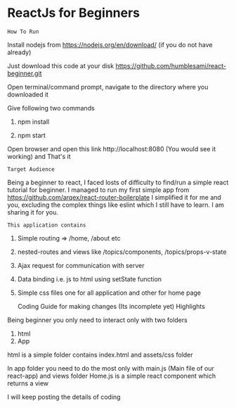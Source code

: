 # ReactJs for Beginners

	How To Run

Install nodejs from https://nodejs.org/en/download/ (if you do not have already)

Just download this code at your disk https://github.com/humblesami/react-beginner.git

Open terminal/command prompt, navigate to the directory where you downloaded it

Give following two commands

1. npm install

2. npm start

Open browser and open this link http://localhost:8080 (You would see it working) and That's it

	
	Target Audience

Being a beginner to react, I faced losts of difficulty to find/run a simple react tutorial for beginner.
I managed to run my first simple app from https://github.com/arqex/react-router-boilerplate
I simplified it for me and you, excluding the complex things like eslint which I still have to learn.
I am sharing it for you.


	This application contains

1. Simple routing => /home, /about etc
2. nested-routes and views like /topics/components, /topics/props-v-state
3. Ajax request for communication with server
4. Data binding i.e. js to html using setState function
5. Simple css files one for all application and other for home page	


	Coding Guide for making changes (Its incomplete yet) Highlights


Being beginner you only need to interact only with two folders
1. html
2. App

html is a simple folder contains index.html and assets/css folder

In app folder you need to do the most only with main.js (Main file of our react-app) and views folder
Home.js is a simple react component which returns a view

I will keep posting the details of coding


